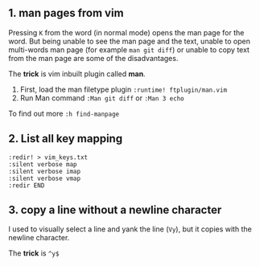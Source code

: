 ## 1. man pages from vim

Pressing ``K`` from the word (in normal mode) opens the man page for the word. But being unable to see the man page and the text, unable to open multi-words man page (for example ``man git diff``) or unable to copy text from the man page are some of the disadvantages.

The **trick** is vim inbuilt plugin called **man**. 
1. First, load the man filetype plugin
	``:runtime! ftplugin/man.vim``
2. Run Man command
	``:Man git diff`` or
  ``:Man 3 echo``

To find out more
``:h find-manpage``


## 2. List all key mapping
```
:redir! > vim_keys.txt
:silent verbose map
:silent verbose imap
:silent verbose vmap
:redir END
```

## 3. copy a line without a newline character
I used to visually select a line and yank the line (``Vy``), but it copies with the newline character.

The **trick** is ``^y$``
